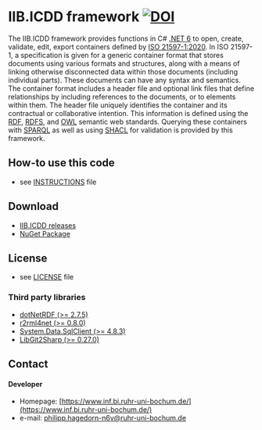 # IIB.ICDD framework [![DOI](https://zenodo.org/badge/DOI/10.5281/zenodo.7256174.svg)](https://doi.org/10.5281/zenodo.7256174) 
The IIB.ICDD framework provides functions in C# [.NET 6](https://learn.microsoft.com/en-us/dotnet/core/whats-new/dotnet-6) to open, create, validate, edit, export containers defined by [ISO 21597-1:2020](https://www.iso.org/standard/74389.html). In ISO 21597-1, a specification is given for a generic container format that stores documents using various formats and structures, along with a means of linking otherwise disconnected data within those documents (including individual parts). These documents can have any syntax and semantics. The container format includes a header file and optional link files that define relationships by including references to the documents, or to elements within them. The header file uniquely identifies the container and its contractual or collaborative intention. This information is defined using the [RDF](https://www.w3.org/TR/rdf11-concepts/), [RDFS](https://www.w3.org/TR/rdf-schema/), and [OWL](https://www.w3.org/TR/owl2-overview/) semantic web standards. Querying these containers with [SPARQL](https://www.w3.org/TR/sparql11-query/) as well as using [SHACL](https://www.w3.org/TR/shacl) for validation is provided by this framework.

## How-to use this code
* see [INSTRUCTIONS](https://philhag.github.io/IIB.ICDD/) file

## Download
* [IIB.ICDD releases](https://github.com/philhag/IIB.ICDD/releases)
* [NuGet Package](https://www.nuget.org/packages/ICDDToolkitCore/)

## License 
* see [LICENSE](https://github.com/philhag/IIB.ICDD/blob/main/LICENSE) file

### Third party libraries
* [dotNetRDF (>= 2.7.5)](https://www.nuget.org/packages/dotNetRDF/)
* [r2rml4net (>= 0.8.0)](https://www.nuget.org/packages/r2rml4net/)
* [System.Data.SqlClient (>= 4.8.3)](https://www.nuget.org/packages/System.Data.SqlClient/)
* [LibGit2Sharp (>= 0.27.0)](https://www.nuget.org/packages/LibGit2Sharp/)


## Contact
#### Developer
* Homepage: [https://www.inf.bi.ruhr-uni-bochum.de/](https://www.inf.bi.ruhr-uni-bochum.de/)
* e-mail: philipp.hagedorn-n6v@ruhr-uni-bochum.de